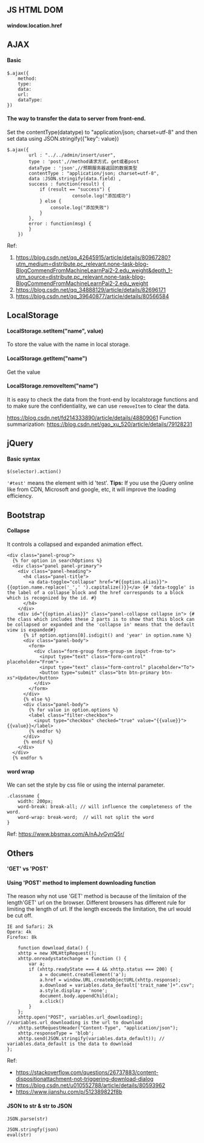 ## JS HTML DOM
#### window.location.href


## AJAX
#### Basic 
```[javascript]
$.ajax({
    method:
    type: 
    data:
    url:
    dataType:
})
```

#### The way to transfer the data to server from front-end.
Set the contentType(datatype) to "application/json; charset=utf-8" and then set data using JSON.stringify({"key": value})
```
$.ajax({
        url : "../../admin/insert/user",
        type : 'post',//method请求方式，get或者post
        dataType : 'json',//预期服务器返回的数据类型
        contentType : "application/json; charset=utf-8",
        data :JSON.stringify(data.field) ,
        success : function(result) {
            if (result == "success") {
                        console.log("添加成功")
            } else {
                console.log("添加失败")
            }
        },
        error : function(msg) {
        }
    })
```
Ref: 
1. https://blog.csdn.net/qq_42645915/article/details/80967280?utm_medium=distribute.pc_relevant.none-task-blog-BlogCommendFromMachineLearnPai2-2.edu_weight&depth_1-utm_source=distribute.pc_relevant.none-task-blog-BlogCommendFromMachineLearnPai2-2.edu_weight
2. https://blog.csdn.net/qq_34888129/article/details/82696171
3. https://blog.csdn.net/qq_39640877/article/details/80566584
## LocalStorage
#### LocalStorage.setItem("name", value)
To store the value with the name in local storage.

#### LocalStorage.getItem("name")
Get the value

#### LocalStorage.removeItem("name")
It is easy to check the data from the front-end by localstorage functions and to make sure the confidentiality, we can use `removeItem` to clear the data.

https://blog.csdn.net/fd214333890/article/details/48809061
Function summarization: https://blog.csdn.net/gao_xu_520/article/details/79128231 

## jQuery
#### Basic syntax
```[javascript]
$(selector).action()
```
`'#test'` means the element with id 'test'.
**Tips:** If you use the jQuery online like from CDN, Microsoft and google, etc, it will improve the loading efficiency.


## Bootstrap
#### Collapse
It controls a collapsed and expanded animation effect.
```[HTML5]
<div class="panel-group">
  {% for option in searchOptions %}
  <div class="panel panel-primary">
    <div class="panel-heading">
      <h4 class="panel-title">
        <a data-toggle="collapse" href="#{{option.alias}}">{{option.name.replace('_',' ').capitalize()}}</a> {# 'data-toggle' is the label of a collapse block and the href corresponds to a block which is recognized by the id. #}
      </h4>
    </div>
    <div id="{{option.alias}}" class="panel-collapse collapse in"> {# the class which includes these 2 parts is to show that this block can be collapsed or expanded and the 'collapse in' means that the default view is expanded#}
      {% if option.options[0].isdigit() and 'year' in option.name %}
      <div class="panel-body">
        <form>
          <div class="form-group form-group-sm input-from-to">
            <input type="text" class="form-control" placeholder="From"> -
            <input type="text" class="form-control" placeholder="To">
            <button type="submit" class="btn btn-primary btn-xs">Update</button>
          </div>
        </form>
      </div>
      {% else %}
      <div class="panel-body">
        {% for value in option.options %}
        <label class="filter-checkbox">
          <input type="checkbox" checked="true" value="{{value}}">{{value}}</label>
        {% endfor %}
      </div>
      {% endif %}
    </div>
  </div>
  {% endfor %
```

#### word wrap <div>
We can set the style by css file or using the internal parameter.
```[HTML5]
.classname {
    width: 200px;
    word-break: break-all; // will influence the completeness of the word.
    word-wrap: break-word;  // will not split the word
}
```
Ref: https://www.bbsmax.com/A/nAJvGynQ5r/

## Others
#### 'GET' vs 'POST'

#### Using 'POST' method to implement downloading function
The reason why not use 'GET' method is because of the limitaion of the length'GET' url on the browser. 
Different browsers has different rule for limiting the length of url. If the length exceeds the limitation, the url would be cut off.
```
IE and Safari: 2k
Opera: 4k
Firefox: 8k
```

```
	function download_data() {
    xhttp = new XMLHttpRequest();
    xhttp.onreadystatechange = function () {
        var a;
        if (xhttp.readyState === 4 && xhttp.status === 200) {
            a = document.createElement('a');
            a.href = window.URL.createObjectURL(xhttp.response);
            a.download = variables.data_default['trait_name']+".csv";
            a.style.display = 'none';
            document.body.appendChild(a);
            a.click()
        }
    };
    xhttp.open("POST", variables.url_downloading); //variables.url_downloading is the url to download
    xhttp.setRequestHeader("Content-Type", "application/json");
    xhttp.responseType = 'blob';
    xhttp.send(JSON.stringify(variables.data_default)); // variables.data_default is the data to download
};
```
Ref: 
- https://stackoverflow.com/questions/26737883/content-dispositionattachment-not-triggering-download-dialog
- https://blog.csdn.net/u010552788/article/details/80593962
- https://www.jianshu.com/p/512389822f8b

#### JSON to str & str to JSON
```
JSON.parse(str)

JSON.stringfy(json)
eval(str)

```